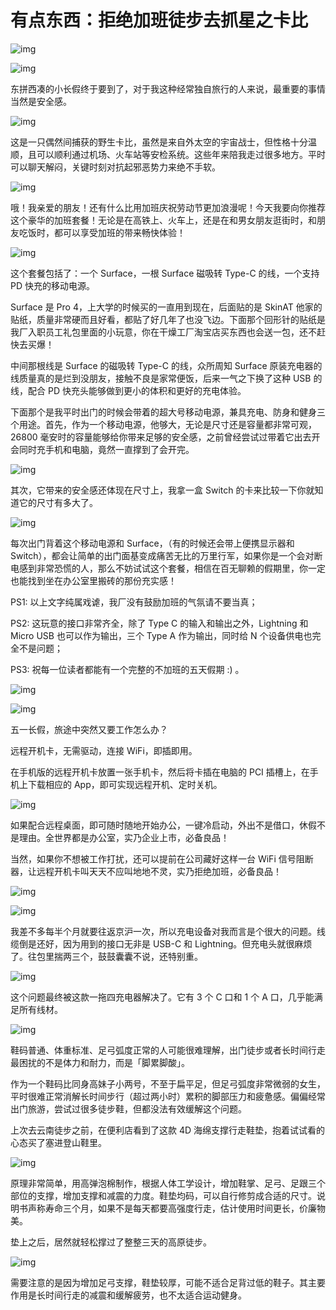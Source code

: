 # 有点东西：拒绝加班徒步去抓星之卡比

![img](https://i.loli.net/2021/10/05/X5IUZ8sk67l4dyN.jpg)

![img](https://i.loli.net/2021/10/06/YRrBnEL9PU8CJGH.png)

东拼西凑的小长假终于要到了，对于我这种经常独自旅行的人来说，最重要的事情当然是安全感。

![img](https://i.loli.net/2021/10/06/WdhQeL8yI7ADnYg.jpg)

这是一只偶然间捕获的野生卡比，虽然是来自外太空的宇宙战士，但性格十分温顺，且可以顺利通过机场、火车站等安检系统。这些年来陪我走过很多地方。平时可以聊天解闷，关键时刻对抗起邪恶势力来绝不手软。

![img](https://i.loli.net/2021/10/06/k7pEOnwDXivSRj1.png)

哦！我亲爱的朋友！还有什么比用加班庆祝劳动节更加浪漫呢！今天我要向你推荐这个豪华的加班套餐！无论是在高铁上、火车上，还是在和男女朋友逛街时，和朋友吃饭时，都可以享受加班的带来畅快体验！

![img](https://i.loli.net/2021/10/06/xCScRZsvW1lVwOd.jpg)

这个套餐包括了：一个 Surface，一根 Surface 磁吸转 Type-C 的线，一个支持 PD 快充的移动电源。

Surface 是 Pro 4，上大学的时候买的一直用到现在，后面贴的是 SkinAT 他家的贴纸，质量非常硬而且好看，都贴了好几年了也没飞边。下面那个回形针的贴纸是我厂入职员工礼包里面的小玩意，你在干燥工厂淘宝店买东西也会送一包，还不赶快去买爆！

中间那根线是 Surface 的磁吸转 Type-C 的线，众所周知 Surface 原装充电器的线质量真的是烂到没朋友，接触不良是家常便饭，后来一气之下换了这种 USB 的线，配合 PD 快充头能够做到更小的体积和更好的充电体验。

下面那个是我平时出门的时候会带着的超大号移动电源，兼具充电、防身和健身三个用途。首先，作为一个移动电源，他够大，无论是尺寸还是容量都非常可观，26800 毫安时的容量能够给你带来足够的安全感，之前曾经尝试过带着它出去开会同时充手机和电脑，竟然一直撑到了会开完。

![img](https://i.loli.net/2021/10/06/t6yHvk3lJB4PmeW.jpg)

其次，它带来的安全感还体现在尺寸上，我拿一盒 Switch 的卡来比较一下你就知道它的尺寸有多大了。

![img](https://i.loli.net/2021/10/06/ug4FKoemvCPVRzi.jpg)

每次出门背着这个移动电源和 Surface，（有的时候还会带上便携显示器和 Switch），都会让简单的出门面基变成痛苦无比的万里行军，如果你是一个会对断电感到非常恐慌的人，那么不妨试试这个套餐，相信在百无聊赖的假期里，你一定也能找到坐在办公室里搬砖的那份充实感！

PS1: 以上文字纯属戏谑，我厂没有鼓励加班的气氛请不要当真；

PS2: 这玩意的接口非常齐全，除了 Type C 的输入和输出之外，Lightning 和 Micro USB 也可以作为输出，三个 Type A 作为输出，同时给 N 个设备供电也完全不是问题；

PS3: 祝每一位读者都能有一个完整的不加班的五天假期 :) 。

![img](https://i.loli.net/2021/10/06/zPkRVG8KCcOtxjI.jpg)

![img](https://i.loli.net/2021/10/06/mFMw84HXGsoCfE5.png)

五一长假，旅途中突然又要工作怎么办？

远程开机卡，无需驱动，连接 WiFi，即插即用。

在手机版的远程开机卡放置一张手机卡，然后将卡插在电脑的 PCI 插槽上，在手机上下载相应的 App，即可实现远程开机、定时关机。

![img](https://i.loli.net/2021/10/06/1gLWyukmGM9PzJ5.png)

如果配合远程桌面，即可随时随地开始办公，一键冷启动，外出不是借口，休假不是理由。全世界都是办公室，实乃企业上市，必备良品！

当然，如果你不想被工作打扰，还可以提前在公司藏好这样一台 WiFi 信号阻断器，让远程开机卡叫天天不应叫地地不灵，实乃拒绝加班，必备良品！

![img](https://i.loli.net/2021/10/06/TkqBbyK1djmoa3r.png)

![img](https://i.loli.net/2021/10/06/ghfLVyn8ZJAvr3N.png)

我差不多每半个月就要往返京沪一次，所以充电设备对我而言是个很大的问题。线缆倒是还好，因为用到的接口无非是 USB-C 和 Lightning。但充电头就很麻烦了。往包里揣两三个，鼓鼓囊囊不说，还特别重。

![img](https://i.loli.net/2021/10/06/62wsvLYHQxhJRaV.png)

这个问题最终被这款一拖四充电器解决了。它有 3 个 C 口和 1 个 A 口，几乎能满足所有线材。

![img](https://i.loli.net/2021/10/06/Pcdg74jMNDeGCoz.png)

鞋码普通、体重标准、足弓弧度正常的人可能很难理解，出门徒步或者长时间行走最困扰的不是体力和耐力，而是「脚累脚酸」。

作为一个鞋码比同身高妹子小两号，不至于扁平足，但足弓弧度非常微弱的女生，平时很难正常消解长时间步行（超过两小时）累积的脚部压力和疲惫感。偏偏经常出门旅游，尝试过很多徒步鞋，但都没法有效缓解这个问题。

上次去云南徒步之前，在便利店看到了这款 4D 海绵支撑行走鞋垫，抱着试试看的心态买了塞进登山鞋里。

![img](https://i.loli.net/2021/10/06/6ZCQRWeuEhLGMSV.jpg)

原理非常简单，用高弹泡棉制作，根据人体工学设计，增加鞋掌、足弓、足跟三个部位的支撑，增加支撑和减震的力度。鞋垫均码，可以自行修剪成合适的尺寸。说明书声称寿命三个月，如果不是每天都要高强度行走，估计使用时间更长，价廉物美。

垫上之后，居然就轻松撑过了整整三天的高原徒步。

![img](https://i.loli.net/2021/10/06/SnCog8EzIlQJVaM.png)

需要注意的是因为增加足弓支撑，鞋垫较厚，可能不适合足背过低的鞋子。其主要作用是长时间行走的减震和缓解疲劳，也不太适合运动健身。